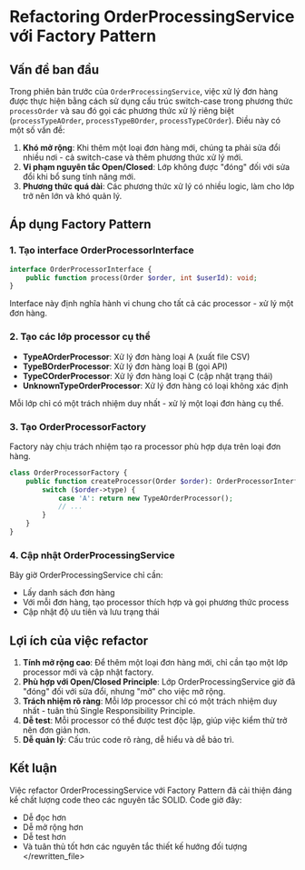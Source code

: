 # Refactoring OrderProcessingService với Factory Pattern

## Vấn đề ban đầu

Trong phiên bản trước của `OrderProcessingService`, việc xử lý đơn hàng được thực hiện bằng cách sử dụng cấu trúc switch-case trong phương thức `processOrder` và sau đó gọi các phương thức xử lý riêng biệt (`processTypeAOrder`, `processTypeBOrder`, `processTypeCOrder`). Điều này có một số vấn đề:

1. **Khó mở rộng**: Khi thêm một loại đơn hàng mới, chúng ta phải sửa đổi nhiều nơi - cả switch-case và thêm phương thức xử lý mới.
2. **Vi phạm nguyên tắc Open/Closed**: Lớp không được "đóng" đối với sửa đổi khi bổ sung tính năng mới.
3. **Phương thức quá dài**: Các phương thức xử lý có nhiều logic, làm cho lớp trở nên lớn và khó quản lý.

## Áp dụng Factory Pattern

### 1. Tạo interface OrderProcessorInterface

```php
interface OrderProcessorInterface {
    public function process(Order $order, int $userId): void;
}
```

Interface này định nghĩa hành vi chung cho tất cả các processor - xử lý một đơn hàng.

### 2. Tạo các lớp processor cụ thể

- **TypeAOrderProcessor**: Xử lý đơn hàng loại A (xuất file CSV)
- **TypeBOrderProcessor**: Xử lý đơn hàng loại B (gọi API)
- **TypeCOrderProcessor**: Xử lý đơn hàng loại C (cập nhật trạng thái)
- **UnknownTypeOrderProcessor**: Xử lý đơn hàng có loại không xác định

Mỗi lớp chỉ có một trách nhiệm duy nhất - xử lý một loại đơn hàng cụ thể.

### 3. Tạo OrderProcessorFactory

Factory này chịu trách nhiệm tạo ra processor phù hợp dựa trên loại đơn hàng.

```php
class OrderProcessorFactory {
    public function createProcessor(Order $order): OrderProcessorInterface {
        switch ($order->type) {
            case 'A': return new TypeAOrderProcessor();
            // ...
        }
    }
}
```

### 4. Cập nhật OrderProcessingService

Bây giờ OrderProcessingService chỉ cần:
- Lấy danh sách đơn hàng
- Với mỗi đơn hàng, tạo processor thích hợp và gọi phương thức process
- Cập nhật độ ưu tiên và lưu trạng thái

## Lợi ích của việc refactor

1. **Tính mở rộng cao**: Để thêm một loại đơn hàng mới, chỉ cần tạo một lớp processor mới và cập nhật factory.
2. **Phù hợp với Open/Closed Principle**: Lớp OrderProcessingService giờ đã "đóng" đối với sửa đổi, nhưng "mở" cho việc mở rộng.
3. **Trách nhiệm rõ ràng**: Mỗi lớp processor chỉ có một trách nhiệm duy nhất - tuân thủ Single Responsibility Principle.
4. **Dễ test**: Mỗi processor có thể được test độc lập, giúp việc kiểm thử trở nên đơn giản hơn.
5. **Dễ quản lý**: Cấu trúc code rõ ràng, dễ hiểu và dễ bảo trì.

## Kết luận

Việc refactor OrderProcessingService với Factory Pattern đã cải thiện đáng kể chất lượng code theo các nguyên tắc SOLID. Code giờ đây:
- Dễ đọc hơn
- Dễ mở rộng hơn 
- Dễ test hơn
- Và tuân thủ tốt hơn các nguyên tắc thiết kế hướng đối tượng
</rewritten_file> 